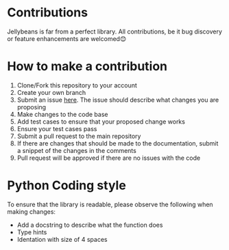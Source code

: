 # Contributions

Jellybeans is far from a perfect library. All contributions, be it bug discovery or feature enhancements are welcomed😊

# How to make a contribution

1. Clone/Fork this repository to your account
2. Create your own branch
3. Submit an issue [here](https://github.com/Jcheez/Jellybeans/issues). The issue should describe what changes you are proposing
4. Make changes to the code base
5. Add test cases to ensure that your proposed change works
6. Ensure your test cases pass
7. Submit a pull request to the main repository
8. If there are changes that should be made to the documentation, submit a snippet of the changes in the comments
9. Pull request will be approved if there are no issues with the code

# Python Coding style

To ensure that the library is readable, please observe the following when making changes:

- Add a docstring to describe what the function does
- Type hints
- Identation with size of 4 spaces